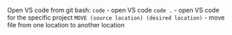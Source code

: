 Open VS code from git bash:
`code` - open VS code 
`code .` - open VS code for the specific project
`MOVE (source location) (desired location)` - move file from one location to another location